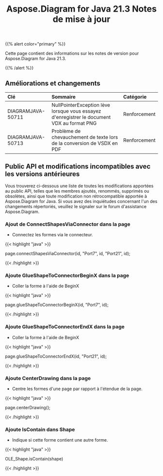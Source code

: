 ﻿---
title: Aspose.Diagram for Java 21.3 Notes de mise à jour
type: docs
weight: 10
url: /fr/java/aspose-diagram-for-java-21-3-release-notes/
---
{{% alert color="primary" %}}

Cette page contient des informations sur les notes de version pour Aspose.Diagram for Java 21.3.

{{% /alert %}}
## **Améliorations et changements**  ##

|**Clé**|**Sommaire**|**Catégorie**|
|:- |:- |:- |
|DIAGRAMJAVA-50711|NullPointerException lève lorsque vous essayez d'enregistrer le document VDX au format PNG|Renforcement|
|DIAGRAMJAVA-50713|Problème de chevauchement de texte lors de la conversion de VSDX en PDF|Renforcement|
## **Public API et modifications incompatibles avec les versions antérieures**
Vous trouverez ci-dessous une liste de toutes les modifications apportées au public API, telles que les membres ajoutés, renommés, supprimés ou obsolètes, ainsi que toute modification non rétrocompatible apportée à Aspose.Diagram for Java. Si vous avez des inquiétudes concernant l'un des changements répertoriés, veuillez le signaler sur le forum d'assistance Aspose.Diagram.
### **Ajout de ConnectShapesViaConnector dans la page**
- Connectez les formes via le connecteur.

{{< highlight "java" >}}

page.connectShapesViaConnector(id, "Port7", id, "Port21", id);

{{< /highlight >}}
### **Ajoute GlueShapeToConnectorBeginX dans la page**
- Coller la forme à l'aide de BeginX



{{< highlight "java" >}}

page.glueShapeToConnectorBeginX(id, "Port7", id);

{{< /highlight >}}
### **Ajoute GlueShapeToConnectorEndX dans la page**
- Coller la forme à l'aide de BeginX



{{< highlight "java" >}}

page.glueShapeToConnectorEndX(id, "Port21", id);

{{< /highlight >}}
### **Ajoute CenterDrawing dans la page**
- Centre les formes d'une page par rapport à l'étendue de la page.



{{< highlight "java" >}}

page.centerDrawing();

{{< /highlight >}}
### **Ajoute IsContain dans Shape**
- Indique si cette forme contient une autre forme.



{{< highlight "java" >}}

OLE_Shape.isContain(shape)

{{< /highlight >}}